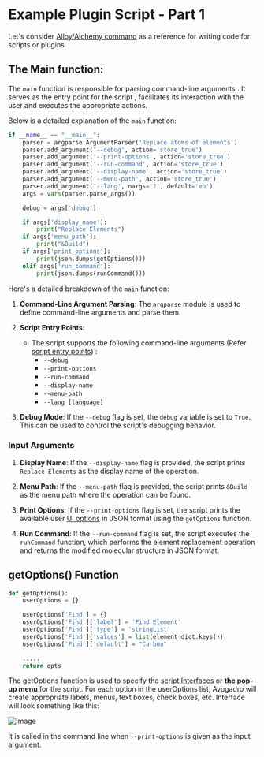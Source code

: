 # Example Plugin Script - Part 1
Let's consider [Alloy/Alchemy command](https://github.com/OpenChemistry/avogadro-commands/blob/master/replace.py) as a reference for writing code for scripts or plugins

## The Main function:
The `main` function is responsible for parsing command-line arguments . It serves as the entry point for the script , facilitates its interaction with the user and executes the appropriate actions. 

Below is a detailed explanation of the `main` function:

```python
if __name__ == "__main__":
    parser = argparse.ArgumentParser('Replace atoms of elements')
    parser.add_argument('--debug', action='store_true')
    parser.add_argument('--print-options', action='store_true')
    parser.add_argument('--run-command', action='store_true')
    parser.add_argument('--display-name', action='store_true')
    parser.add_argument('--menu-path', action='store_true')
    parser.add_argument('--lang', nargs='?', default='en')
    args = vars(parser.parse_args())

    debug = args['debug']

    if args['display_name']:
        print("Replace Elements")
    if args['menu_path']:
        print("&Build")
    if args['print_options']:
        print(json.dumps(getOptions()))
    elif args['run_command']:
        print(json.dumps(runCommand()))
```

Here's a detailed breakdown of the `main` function:

1. **Command-Line Argument Parsing**:
   The `argparse` module is used to define command-line arguments and parse them.

2. **Script Entry Points**:
   - The script supports the following command-line arguments (Refer [script entry points](https://two.avogadro.cc/scripts/commands.html#script-entry-points)) :
     - `--debug`
     - `--print-options`
     - `--run-command`
     - `--display-name`
     - `--menu-path`
     - `--lang [language]`


3. **Debug Mode**:
   If the `--debug` flag is set, the `debug` variable is set to `True`. This can be used to control the script's debugging behavior.

 ### Input Arguments  

1. **Display Name**:
   If the `--display-name` flag is provided, the script prints ``Replace Elements`` as the display name of the operation.

2. **Menu Path**:
   If the `--menu-path` flag is provided, the script prints ``&Build`` as the menu path where the operation can be found.
2. **Print Options**:
   If the `--print-options` flag is set, the script prints the available user [UI options](https://two.avogadro.cc/scripts/commands.html#specifying-ui-options-with-print-options) in JSON format using the `getOptions` function.

7. **Run Command**:
   If the `--run-command` flag is set, the script executes the `runCommand` function, which performs the element replacement operation and returns the modified molecular structure in JSON format.

##  getOptions() Function
```python
def getOptions():
    userOptions = {}

    userOptions['Find'] = {}
    userOptions['Find']['label'] = 'Find Element'
    userOptions['Find']['type'] = 'stringList'
    userOptions['Find']['values'] = list(element_dict.keys())
    userOptions['Find']['default'] = "Carbon"

    .....
    return opts
```
The getOptions function is used to specify the [script Interfaces](https://two.avogadro.cc/scripts/inte**rface.html#script-interfaces) or **the pop-up menu** for the script. For each option in the userOptions list, Avogadro will create appropriate labels, menus, text boxes, check boxes, etc.
Interface will look something like this:

![image](https://github.com/DHRUVJ2003/two.avogadro.cc/assets/91372908/e6ad5378-9354-4d71-ac39-33e859226740)

It is called in the command line when `--print-options` is given as the input argument. 

